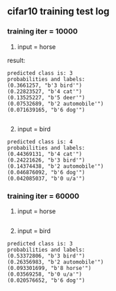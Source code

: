 ## cifar10 training test log 

### training iter = 10000

1. input = horse

result:
```shell
predicted class is: 3
probabilities and labels:
(0.3661257, "b'3 bird'")
(0.22823527, "b'4 cat'")
(0.13525227, "b'5 deer'")
(0.07532689, "b'2 automobile'")
(0.071639165, "b'6 dog'")


```

2. input = bird

```shell
predicted class is: 4
probabilities and labels:
(0.44369131, "b'4 cat'")
(0.24221626, "b'3 bird'")
(0.14374438, "b'2 automobile'")
(0.046876092, "b'6 dog'")
(0.042085037, "b'0 u/a'")

```

### training iter = 60000

1. input = horse

```shell

```

2. input = bird
```shell
predicted class is: 3
probabilities and labels:
(0.53372806, "b'3 bird'")
(0.26356983, "b'2 automobile'")
(0.093301699, "b'8 horse'")
(0.03569258, "b'0 u/a'")
(0.020576652, "b'6 dog'")

```